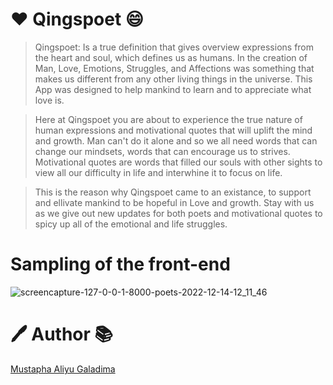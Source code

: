# :heart: Qingspoet :smile:

> Qingspoet: Is a true definition that gives overview expressions from the heart and soul,
> which defines us as humans. In the creation of Man, Love, Emotions, Struggles, and Affections
> was something that makes us different from any other living things in the universe.
> This App was designed to help mankind to learn and to appreciate what love is.

> Here at Qingspoet you are about to experience the true nature of human expressions
> and motivational quotes that will uplift the mind and growth. Man can't do it alone
> and so we all need words that can change our mindsets, words that can encourage us
> to strives. Motivational quotes are words that filled our souls with other sights to
> view all our difficulty in life and interwhine it to focus on life.

> This is the reason why Qingspoet came to an existance, to support and ellivate mankind
> to be hopeful in Love and growth. Stay with us as we give out new updates for both poets
> and motivational quotes to spicy up all of the emotional and life struggles.

# Sampling of the front-end

![screencapture-127-0-0-1-8000-poets-2022-12-14-12_11_46](https://user-images.githubusercontent.com/106968663/207686283-a5bbf234-d33b-4d17-ae58-89decced3665.png)


# :pen: Author :books:

[Mustapha Aliyu Galadima](https://github.com/MG-Musty/)
